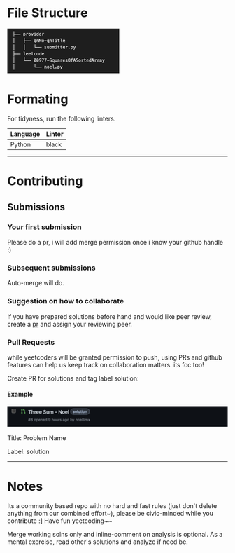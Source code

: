
# File Structure

![s](fs.png)


# Formating

For tidyness, run the following linters.

| Language  | Linter |
| ------------- | ------------- |
| Python  | black  |

-------------------------
# Contributing

## Submissions

### Your first submission

Please do a pr, i will add merge permission once i know your github handle :)

### Subsequent submissions

Auto-merge will do. 

### Suggestion on how to collaborate

If you have prepared solutions before hand and would like peer review, create a [pr](#pull-requests) and assign your reviewing peer.

### Pull Requests

while yeetcoders will be granted permission to push, using PRs and github features can help us keep track on collaboration matters. its foc too!

Create PR for solutions and tag label solution:

#### Example

![pr](pr.png)

Title: Problem Name

Label: solution

-------------------------

# Notes

Its a community based repo with no hard and fast rules (just don't delete anything from our combined effort~), please be civic-minded while you contribute :] Have fun yeetcoding~~ 

Merge working solns only and inline-comment on analysis is optional. As a mental exercise, read other's solutions and analyze if need be.